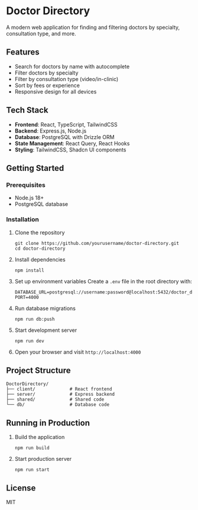 # Doctor Directory

A modern web application for finding and filtering doctors by specialty, consultation type, and more.

## Features

- Search for doctors by name with autocomplete
- Filter doctors by specialty
- Filter by consultation type (video/in-clinic)
- Sort by fees or experience
- Responsive design for all devices

## Tech Stack

- **Frontend**: React, TypeScript, TailwindCSS
- **Backend**: Express.js, Node.js
- **Database**: PostgreSQL with Drizzle ORM
- **State Management**: React Query, React Hooks
- **Styling**: TailwindCSS, Shadcn UI components

## Getting Started

### Prerequisites

- Node.js 18+
- PostgreSQL database

### Installation

1. Clone the repository
   ```
   git clone https://github.com/yourusername/doctor-directory.git
   cd doctor-directory
   ```

2. Install dependencies
   ```
   npm install
   ```

3. Set up environment variables
   Create a `.env` file in the root directory with:
   ```
   DATABASE_URL=postgresql://username:password@localhost:5432/doctor_directory
   PORT=4000
   ```

4. Run database migrations
   ```
   npm run db:push
   ```

5. Start development server
   ```
   npm run dev
   ```

6. Open your browser and visit `http://localhost:4000`

## Project Structure

```
DoctorDirectory/
├── client/             # React frontend
├── server/             # Express backend
├── shared/             # Shared code
└── db/                 # Database code
```

## Running in Production

1. Build the application
   ```
   npm run build
   ```

2. Start production server
   ```
   npm run start
   ```

## License

MIT 